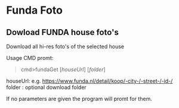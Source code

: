 # Funda Foto
## Dowload FUNDA house foto's

Download all hi-res foto's of the selected house

Usage CMD promt:
> cmd>fundaGet [_houseUrl_] [_folder_]

houseUrl: e.g. https://www.funda.nl/detail/koop/-city-/-street-/-id-/ \
folder  : optional download folder

If no parameters are given the program will promt for them. 
